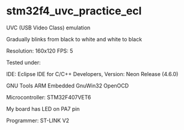 # stm32f4_uvc_practice_ecl

UVC (USB Video Class) emulation

Gradually blinks from black to white and white to black

Resolution: 160x120
FPS: 5

Tested under:

IDE: Eclipse IDE for C/C++ Developers, Version: Neon Release (4.6.0)

GNU Tools ARM Embedded
GnuWin32
OpenOCD

Microcontroller: STM32F407VET6

My board has LED on PA7 pin

Programmer: ST-LINK V2
